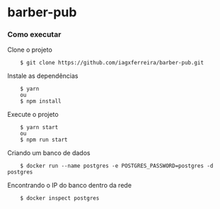 # barber-pub

### Como executar
Clone o projeto
```shell
    $ git clone https://github.com/iagxferreira/barber-pub.git
```
Instale as dependências
```shell
    $ yarn 
    ou     
    $ npm install
```
Execute o projeto
```shell
    $ yarn start
    ou
    $ npm run start
```
Criando um banco de dados
```
    $ docker run --name postgres -e POSTGRES_PASSWORD=postgres -d postgres
```
Encontrando o IP do banco dentro da rede
```
    $ docker inspect postgres
```
